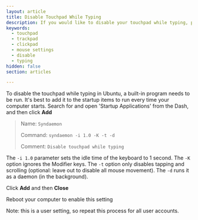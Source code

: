```yaml
---
layout: article
title: Disable Touchpad While Typing
description: If you would like to disable your touchpad while typing, please follow these instructions.
keywords:
  - touchpad
  - trackpad
  - clickpad
  - mouse settings
  - disable
  - typing
hidden: false
section: articles

---
```


To disable the touchpad while typing in Ubuntu, a built-in program needs to be run. It's best to add it to the startup items to run every time your computer starts. Search for and open 'Startup Applications' from the Dash, and then click **Add**

> Name: `Syndaemon`
>
> Command: `syndaemon -i 1.0 -K -t -d`
>
> Comment: `Disable touchpad while typing`

The `-i 1.0` parameter sets the idle time of the keyboard to 1 second. 
The `-K` option ignores the Modifier keys. 
The `-t` option only disables tapping and scrolling (optional: leave out to disable all mouse movement). 
The `-d` runs it as a daemon (in the background). 

Click **Add** and then **Close**

Reboot your computer to enable this setting

Note: this is a user setting, so repeat this process for all user accounts.
